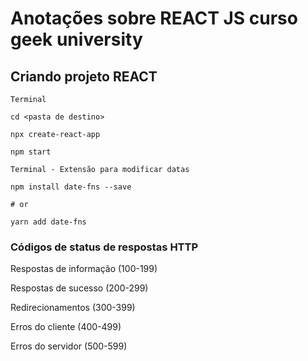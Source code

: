# Anotações sobre REACT JS curso geek university

## Criando projeto REACT

```
Terminal

cd <pasta de destino>

npx create-react-app

npm start
```

```
Terminal - Extensão para modificar datas

npm install date-fns --save

# or

yarn add date-fns
```

### Códigos de status de respostas HTTP

Respostas de informação (100-199)

Respostas de sucesso (200-299)

Redirecionamentos (300-399)

Erros do cliente (400-499)

Erros do servidor (500-599)
